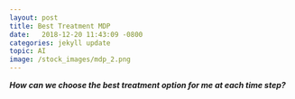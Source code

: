 ```yaml
---
layout: post
title: Best Treatment MDP
date:   2018-12-20 11:43:09 -0800
categories: jekyll update
topic: AI
image: /stock_images/mdp_2.png
---
```


<b><i> How can we choose the best treatment option for me at each time step? </i></b>